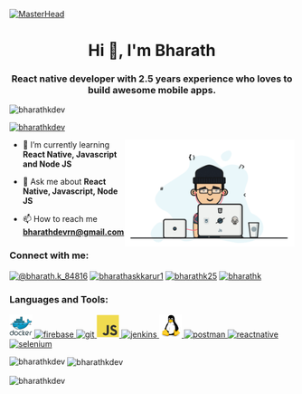 [![MasterHead](https://3ulsmb4eg8vz37c0vz2si64j-wpengine.netdna-ssl.com/wp-content/uploads/2019/05/react-native-UX-design.gif)](https://rishavchanda.io)
<h1 align="center">Hi 👋, I'm Bharath</h1>
<h3 align="center">React native developer with 2.5 years experience who loves to build awesome mobile apps.</h3>

<p align="left"> <img src="https://komarev.com/ghpvc/?username=bharathkdev&label=Profile%20views&color=0e75b6&style=flat" alt="bharathkdev" /> </p>

<p align="left"> <a href="https://github.com/ryo-ma/github-profile-trophy"><img src="https://github-profile-trophy.vercel.app/?username=bharathkdev" alt="bharathkdev" /></a> </p>

<img align="right" src="https://raw.githubusercontent.com/kvssankar/kvssankar/main/programmer.gif" alt="Coding" width="300" />

- 🌱 I’m currently learning **React Native, Javascript and Node JS**

- 💬 Ask me about **React Native, Javascript, Node JS**

- 📫 How to reach me **bharathdevrn@gmail.com**

<h3 align="left">Connect with me:</h3>
<p align="left">
<a href="https://medium.com/@bharath.k_84816" target="blank"><img align="center" src="https://raw.githubusercontent.com/rahuldkjain/github-profile-readme-generator/master/src/images/icons/Social/medium.svg" alt="@bharath.k_84816" height="30" width="40" /></a>
<a href="https://www.hackerrank.com/bharathaskkarur1" target="blank"><img align="center" src="https://raw.githubusercontent.com/rahuldkjain/github-profile-readme-generator/master/src/images/icons/Social/hackerrank.svg" alt="bharathaskkarur1" height="30" width="40" /></a>
<a href="https://www.leetcode.com/bharathk25" target="blank"><img align="center" src="https://raw.githubusercontent.com/rahuldkjain/github-profile-readme-generator/master/src/images/icons/Social/leet-code.svg" alt="bharathk25" height="30" width="40" /></a>
<a href="https://auth.geeksforgeeks.org/user/bharathk" target="blank"><img align="center" src="https://raw.githubusercontent.com/rahuldkjain/github-profile-readme-generator/master/src/images/icons/Social/geeks-for-geeks.svg" alt="bharathk" height="30" width="40" /></a>
</p>

<h3 align="left">Languages and Tools:</h3>
<p align="left"> <a href="https://www.docker.com/" target="_blank" rel="noreferrer"> <img src="https://raw.githubusercontent.com/devicons/devicon/master/icons/docker/docker-original-wordmark.svg" alt="docker" width="40" height="40"/> </a> <a href="https://firebase.google.com/" target="_blank" rel="noreferrer"> <img src="https://www.vectorlogo.zone/logos/firebase/firebase-icon.svg" alt="firebase" width="40" height="40"/> </a> <a href="https://git-scm.com/" target="_blank" rel="noreferrer"> <img src="https://www.vectorlogo.zone/logos/git-scm/git-scm-icon.svg" alt="git" width="40" height="40"/> </a> <a href="https://developer.mozilla.org/en-US/docs/Web/JavaScript" target="_blank" rel="noreferrer"> <img src="https://raw.githubusercontent.com/devicons/devicon/master/icons/javascript/javascript-original.svg" alt="javascript" width="40" height="40"/> </a> <a href="https://www.jenkins.io" target="_blank" rel="noreferrer"> <img src="https://www.vectorlogo.zone/logos/jenkins/jenkins-icon.svg" alt="jenkins" width="40" height="40"/> </a> <a href="https://www.linux.org/" target="_blank" rel="noreferrer"> <img src="https://raw.githubusercontent.com/devicons/devicon/master/icons/linux/linux-original.svg" alt="linux" width="40" height="40"/> </a> <a href="https://postman.com" target="_blank" rel="noreferrer"> <img src="https://www.vectorlogo.zone/logos/getpostman/getpostman-icon.svg" alt="postman" width="40" height="40"/> </a> <a href="https://reactnative.dev/" target="_blank" rel="noreferrer"> <img src="https://reactnative.dev/img/header_logo.svg" alt="reactnative" width="40" height="40"/> </a> <a href="https://www.selenium.dev" target="_blank" rel="noreferrer"> <img src="https://raw.githubusercontent.com/detain/svg-logos/780f25886640cef088af994181646db2f6b1a3f8/svg/selenium-logo.svg" alt="selenium" width="40" height="40"/> </a> </p>

<p><img align="left" src="https://github-readme-stats.vercel.app/api/top-langs?username=bharathkdev&show_icons=true&locale=en&layout=compact" alt="bharathkdev" /></p>

<p>&nbsp;<img align="center" src="https://github-readme-stats.vercel.app/api?username=bharathkdev&show_icons=true&locale=en" alt="bharathkdev" /></p>

<p><img align="center" src="https://github-readme-streak-stats.herokuapp.com/?user=bharathkdev&" alt="bharathkdev" /></p>

